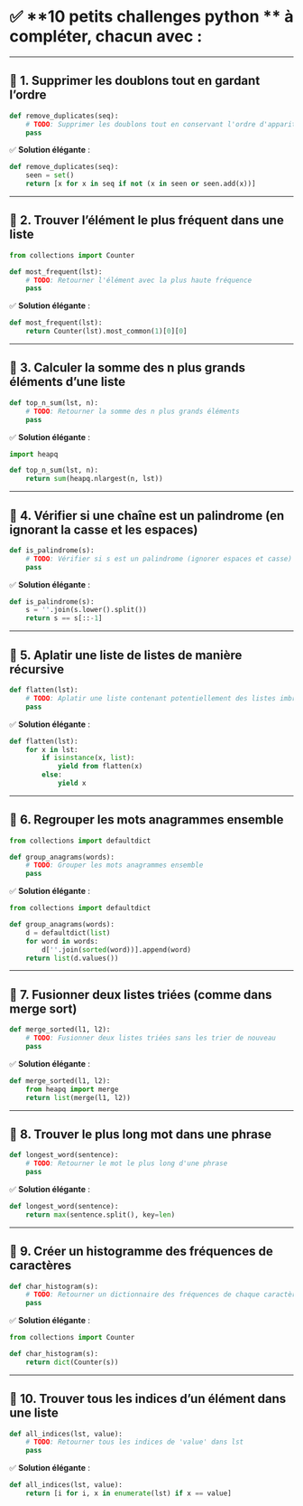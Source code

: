 # ✅ **10 petits challenges python ** à compléter, chacun avec :

---

## 🧩 1. Supprimer les doublons tout en gardant l’ordre

```python
def remove_duplicates(seq):
    # TODO: Supprimer les doublons tout en conservant l'ordre d'apparition
    pass
```

✅ **Solution élégante** :

```python
def remove_duplicates(seq):
    seen = set()
    return [x for x in seq if not (x in seen or seen.add(x))]
```

---

## 🧩 2. Trouver l’élément le plus fréquent dans une liste

```python
from collections import Counter

def most_frequent(lst):
    # TODO: Retourner l'élément avec la plus haute fréquence
    pass
```

✅ **Solution élégante** :

```python
def most_frequent(lst):
    return Counter(lst).most_common(1)[0][0]
```

---

## 🧩 3. Calculer la somme des n plus grands éléments d’une liste

```python
def top_n_sum(lst, n):
    # TODO: Retourner la somme des n plus grands éléments
    pass
```

✅ **Solution élégante** :

```python
import heapq

def top_n_sum(lst, n):
    return sum(heapq.nlargest(n, lst))
```

---

## 🧩 4. Vérifier si une chaîne est un palindrome (en ignorant la casse et les espaces)

```python
def is_palindrome(s):
    # TODO: Vérifier si s est un palindrome (ignorer espaces et casse)
    pass
```

✅ **Solution élégante** :

```python
def is_palindrome(s):
    s = ''.join(s.lower().split())
    return s == s[::-1]
```

---

## 🧩 5. Aplatir une liste de listes de manière récursive

```python
def flatten(lst):
    # TODO: Aplatir une liste contenant potentiellement des listes imbriquées
    pass
```

✅ **Solution élégante** :

```python
def flatten(lst):
    for x in lst:
        if isinstance(x, list):
            yield from flatten(x)
        else:
            yield x
```

---

## 🧩 6. Regrouper les mots anagrammes ensemble

```python
from collections import defaultdict

def group_anagrams(words):
    # TODO: Grouper les mots anagrammes ensemble
    pass
```

✅ **Solution élégante** :

```python
from collections import defaultdict

def group_anagrams(words):
    d = defaultdict(list)
    for word in words:
        d[''.join(sorted(word))].append(word)
    return list(d.values())
```

---

## 🧩 7. Fusionner deux listes triées (comme dans merge sort)

```python
def merge_sorted(l1, l2):
    # TODO: Fusionner deux listes triées sans les trier de nouveau
    pass
```

✅ **Solution élégante** :

```python
def merge_sorted(l1, l2):
    from heapq import merge
    return list(merge(l1, l2))
```

---

## 🧩 8. Trouver le plus long mot dans une phrase

```python
def longest_word(sentence):
    # TODO: Retourner le mot le plus long d'une phrase
    pass
```

✅ **Solution élégante** :

```python
def longest_word(sentence):
    return max(sentence.split(), key=len)
```

---

## 🧩 9. Créer un histogramme des fréquences de caractères

```python
def char_histogram(s):
    # TODO: Retourner un dictionnaire des fréquences de chaque caractère
    pass
```

✅ **Solution élégante** :

```python
from collections import Counter

def char_histogram(s):
    return dict(Counter(s))
```

---

## 🧩 10. Trouver tous les indices d’un élément dans une liste

```python
def all_indices(lst, value):
    # TODO: Retourner tous les indices de 'value' dans lst
    pass
```

✅ **Solution élégante** :

```python
def all_indices(lst, value):
    return [i for i, x in enumerate(lst) if x == value]
```

